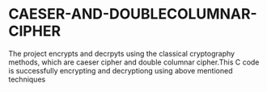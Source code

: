 # CAESER-AND-DOUBLECOLUMNAR-CIPHER
The project encrypts and decrpyts using the classical cryptography methods, which are caeser cipher and double columnar cipher.This C code is successfully encrypting and decryptiong using above mentioned techniques
